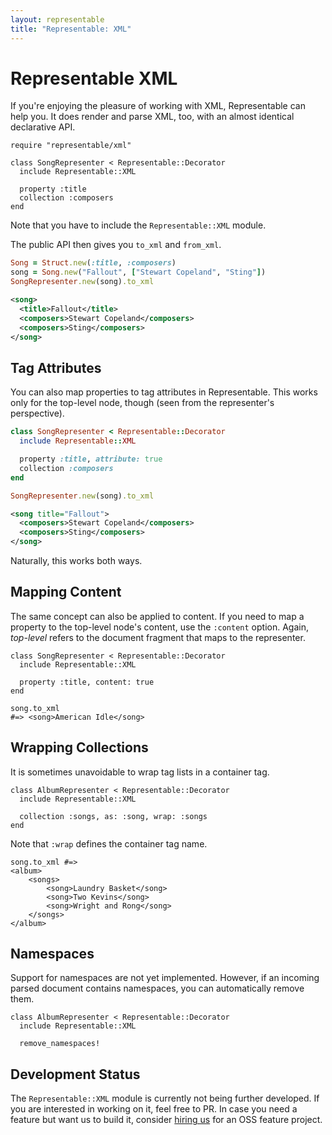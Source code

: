 ```yaml
---
layout: representable
title: "Representable: XML"
---
```


# Representable XML

If you're enjoying the pleasure of working with XML, Representable can help you. It does render and parse XML, too, with an almost identical declarative API.

    require "representable/xml"

    class SongRepresenter < Representable::Decorator
      include Representable::XML

      property :title
      collection :composers
    end

Note that you have to include the `Representable::XML` module.

The public API then gives you `to_xml` and `from_xml`.

```ruby
Song = Struct.new(:title, :composers)
song = Song.new("Fallout", ["Stewart Copeland", "Sting"])
SongRepresenter.new(song).to_xml
```

```xml
<song>
  <title>Fallout</title>
  <composers>Stewart Copeland</composers>
  <composers>Sting</composers>
</song>
```

## Tag Attributes

You can also map properties to tag attributes in Representable. This works only for the top-level node, though (seen from the representer's perspective).

```ruby
class SongRepresenter < Representable::Decorator
  include Representable::XML

  property :title, attribute: true
  collection :composers
end

SongRepresenter.new(song).to_xml
```

```xml
<song title="Fallout">
  <composers>Stewart Copeland</composers>
  <composers>Sting</composers>
</song>
```

Naturally, this works both ways.

## Mapping Content

The same concept can also be applied to content. If you need to map a property to the top-level node's content, use the `:content` option. Again, _top-level_ refers to the document fragment that maps to the representer.

    class SongRepresenter < Representable::Decorator
      include Representable::XML

      property :title, content: true
    end

    song.to_xml
    #=> <song>American Idle</song>

## Wrapping Collections

It is sometimes unavoidable to wrap tag lists in a container tag.

    class AlbumRepresenter < Representable::Decorator
      include Representable::XML

      collection :songs, as: :song, wrap: :songs
    end

Note that `:wrap` defines the container tag name.

    song.to_xml #=>
    <album>
        <songs>
            <song>Laundry Basket</song>
            <song>Two Kevins</song>
            <song>Wright and Rong</song>
        </songs>
    </album>

## Namespaces

Support for namespaces are not yet implemented. However, if an incoming parsed document contains namespaces, you can automatically remove them.

    class AlbumRepresenter < Representable::Decorator
      include Representable::XML

      remove_namespaces!


## Development Status

The `Representable::XML` module is currently not being further developed. If you are interested in working on it, feel free to PR. In case you need a feature but want us to build it, consider [hiring us](/inc/oss.html) for an OSS feature project.